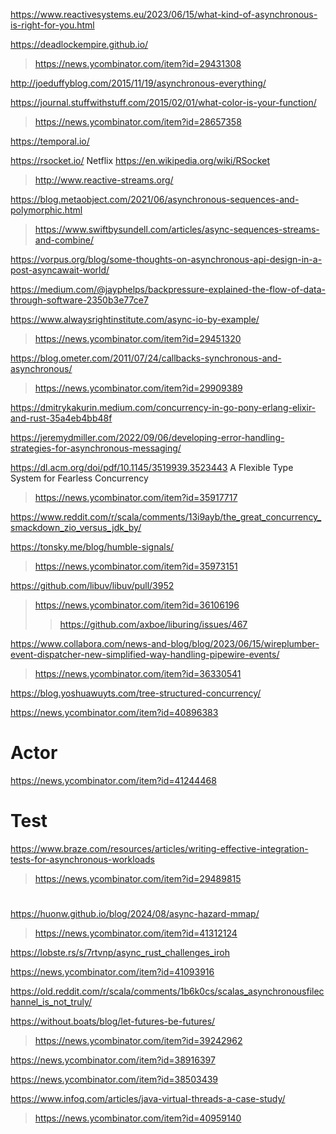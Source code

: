 https://www.reactivesystems.eu/2023/06/15/what-kind-of-asynchronous-is-right-for-you.html

https://deadlockempire.github.io/
> https://news.ycombinator.com/item?id=29431308

http://joeduffyblog.com/2015/11/19/asynchronous-everything/

https://journal.stuffwithstuff.com/2015/02/01/what-color-is-your-function/
> https://news.ycombinator.com/item?id=28657358

https://temporal.io/

https://rsocket.io/ Netflix https://en.wikipedia.org/wiki/RSocket
> http://www.reactive-streams.org/

https://blog.metaobject.com/2021/06/asynchronous-sequences-and-polymorphic.html
> https://www.swiftbysundell.com/articles/async-sequences-streams-and-combine/

https://vorpus.org/blog/some-thoughts-on-asynchronous-api-design-in-a-post-asyncawait-world/

https://medium.com/@jayphelps/backpressure-explained-the-flow-of-data-through-software-2350b3e77ce7

https://www.alwaysrightinstitute.com/async-io-by-example/
> https://news.ycombinator.com/item?id=29451320

https://blog.ometer.com/2011/07/24/callbacks-synchronous-and-asynchronous/
> https://news.ycombinator.com/item?id=29909389

https://dmitrykakurin.medium.com/concurrency-in-go-pony-erlang-elixir-and-rust-35a4eb4bb48f

https://jeremydmiller.com/2022/09/06/developing-error-handling-strategies-for-asynchronous-messaging/

https://dl.acm.org/doi/pdf/10.1145/3519939.3523443 A Flexible Type System for Fearless Concurrency
> https://news.ycombinator.com/item?id=35917717

https://www.reddit.com/r/scala/comments/13i9ayb/the_great_concurrency_smackdown_zio_versus_jdk_by/

https://tonsky.me/blog/humble-signals/
> https://news.ycombinator.com/item?id=35973151

https://github.com/libuv/libuv/pull/3952
> https://news.ycombinator.com/item?id=36106196
> > https://github.com/axboe/liburing/issues/467

https://www.collabora.com/news-and-blog/blog/2023/06/15/wireplumber-event-dispatcher-new-simplified-way-handling-pipewire-events/
> https://news.ycombinator.com/item?id=36330541

https://blog.yoshuawuyts.com/tree-structured-concurrency/

https://news.ycombinator.com/item?id=40896383

# Actor
https://news.ycombinator.com/item?id=41244468

# Test
https://www.braze.com/resources/articles/writing-effective-integration-tests-for-asynchronous-workloads
> https://news.ycombinator.com/item?id=29489815

#
https://huonw.github.io/blog/2024/08/async-hazard-mmap/
> https://news.ycombinator.com/item?id=41312124

https://lobste.rs/s/7rtvnp/async_rust_challenges_iroh

https://news.ycombinator.com/item?id=41093916

https://old.reddit.com/r/scala/comments/1b6k0cs/scalas_asynchronousfilechannel_is_not_truly/

https://without.boats/blog/let-futures-be-futures/
> https://news.ycombinator.com/item?id=39242962

https://news.ycombinator.com/item?id=38916397

https://news.ycombinator.com/item?id=38503439

https://www.infoq.com/articles/java-virtual-threads-a-case-study/
> https://news.ycombinator.com/item?id=40959140